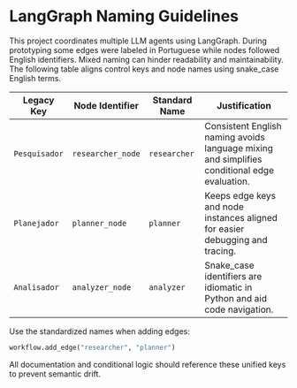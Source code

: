 # LangGraph Naming Guidelines

This project coordinates multiple LLM agents using LangGraph. During prototyping some edges were labeled in Portuguese while nodes followed English identifiers. Mixed naming can hinder readability and maintainability. The following table aligns control keys and node names using snake_case English terms.

| Legacy Key | Node Identifier | Standard Name | Justification |
|-----------|----------------|--------------|--------------|
| `Pesquisador` | `researcher_node` | `researcher` | Consistent English naming avoids language mixing and simplifies conditional edge evaluation. |
| `Planejador` | `planner_node` | `planner` | Keeps edge keys and node instances aligned for easier debugging and tracing. |
| `Analisador` | `analyzer_node` | `analyzer` | Snake_case identifiers are idiomatic in Python and aid code navigation. |

Use the standardized names when adding edges:

```python
workflow.add_edge("researcher", "planner")
```

All documentation and conditional logic should reference these unified keys to prevent semantic drift.

